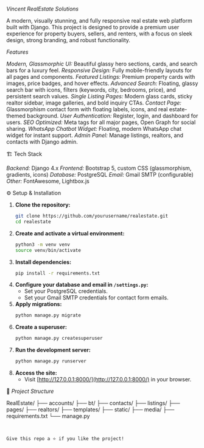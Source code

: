 *Vincent RealEstate Solutions*

A modern, visually stunning, and fully responsive real estate web platform built with Django. This project is designed to provide a premium user experience for property buyers, sellers, and renters, with a focus on sleek design, strong branding, and robust functionality.


  *Features*

*Modern, Glassmorphic UI:*  Beautiful glassy hero sections, cards, and search bars for a luxury feel.
*Responsive Design:*  Fully mobile-friendly layouts for all pages and components.
*Featured Listings:*  Premium property cards with images, price badges, and hover effects.
*Advanced Search:*  Floating, glassy search bar with icons, filters (keywords, city, bedrooms, price), and persistent search values.
*Single Listing Pages:*  Modern glass cards, sticky realtor sidebar, image galleries, and bold inquiry CTAs.
*Contact Page:*  Glassmorphism contact form with floating labels, icons, and real estate-themed background.
*User Authentication:*  Register, login, and dashboard for users.
*SEO Optimized:*  Meta tags for all major pages, Open Graph for social sharing.
*WhatsApp Chatbot Widget:*  Floating, modern WhatsApp chat widget for instant support.
*Admin Panel:*  Manage listings, realtors, and contacts with Django admin.



 🏗️ Tech Stack

*Backend:* Django 4.x
*Frontend:* Bootstrap 5, custom CSS (glassmorphism, gradients, icons)
*Database:* PostgreSQL
*Email:* Gmail SMTP (configurable)
*Other:* FontAwesome, Lightbox.js



⚙️ Setup & Installation

1. **Clone the repository:**
   ```bash
   git clone https://github.com/yourusername/realestate.git
   cd realestate
   ```
2. **Create and activate a virtual environment:**
   ```bash
   python3 -m venv venv
   source venv/bin/activate
   ```
3. **Install dependencies:**
   ```bash
   pip install -r requirements.txt
   ```
4. **Configure your database and email in `/settings.py`:**
   - Set your PostgreSQL credentials.
   - Set your Gmail SMTP credentials for contact form emails.
5. **Apply migrations:**
   ```bash
   python manage.py migrate
   ```
6. **Create a superuser:**
   ```bash
   python manage.py createsuperuser
   ```
7. **Run the development server:**
   ```bash
   python manage.py runserver
   ```
8. **Access the site:**
   - Visit [http://127.0.0.1:8000/](http://127.0.0.1:8000/) in your browser.


 📁 *Project Structure*


RealEstate/
  ├── accounts/
  ├── bt/
  ├── contacts/
  ├── listings/
  ├── pages/
  ├── realtors/
  ├── templates/
  ├── static/
  ├── media/
  ├── requirements.txt
  └── manage.py
```


Give this repo a ⭐ if you like the project!
